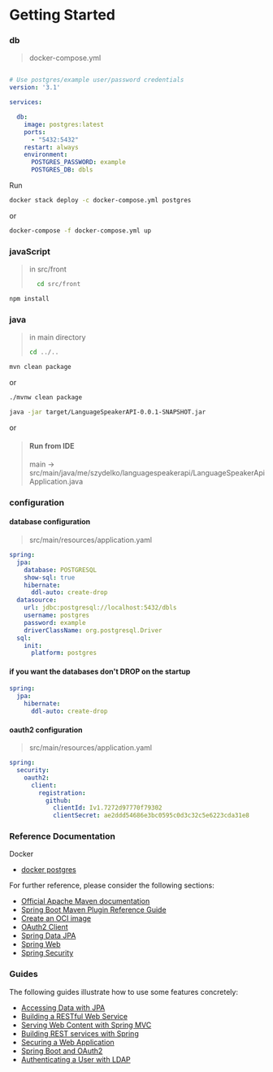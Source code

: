 # Getting Started
### db
>docker-compose.yml
```yaml

# Use postgres/example user/password credentials
version: '3.1'

services:

  db:
    image: postgres:latest
    ports:
      - "5432:5432"
    restart: always
    environment:
      POSTGRES_PASSWORD: example
      POSTGRES_DB: dbls

```
Run 
```bash
docker stack deploy -c docker-compose.yml postgres 
```
or 
```bash
docker-compose -f docker-compose.yml up
```

### javaScript

> in src/front 
> ```bash
>   cd src/front
> ```

```bash
npm install
```

### java

> in main directory 
>```bash
>cd ../..
>```
```bash
mvn clean package
```
or
```bash
./mvnw clean package
```

```bash
java -jar target/LanguageSpeakerAPI-0.0.1-SNAPSHOT.jar
```
or 
> #### Run from IDE 
> main -> src/main/java/me/szydelko/languagespeakerapi/LanguageSpeakerApiApplication.java

### configuration

#### database configuration
> src/main/resources/application.yaml
```yaml
spring:
  jpa:
    database: POSTGRESQL
    show-sql: true
    hibernate:
      ddl-auto: create-drop
  datasource:
    url: jdbc:postgresql://localhost:5432/dbls
    username: postgres
    password: example
    driverClassName: org.postgresql.Driver
  sql:
    init:
      platform: postgres
```
#### if you want the databases don't DROP on the startup 
```yaml
spring:
  jpa:
    hibernate:
      ddl-auto: create-drop
```
#### oauth2 configuration
> src/main/resources/application.yaml
```yaml
spring:
  security:
    oauth2:
      client:
        registration:
          github:
            clientId: Iv1.7272d97770f79302
            clientSecret: ae2ddd54686e3bc0595c0d3c32c5e6223cda31e8
```

### Reference Documentation

Docker

* [docker postgres](https://hub.docker.com/_/postgres)


For further reference, please consider the following sections:

* [Official Apache Maven documentation](https://maven.apache.org/guides/index.html)
* [Spring Boot Maven Plugin Reference Guide](https://docs.spring.io/spring-boot/docs/3.0.6/maven-plugin/reference/html/)
* [Create an OCI image](https://docs.spring.io/spring-boot/docs/3.0.6/maven-plugin/reference/html/#build-image)
* [OAuth2 Client](https://docs.spring.io/spring-boot/docs/3.0.6/reference/htmlsingle/#web.security.oauth2.client)
* [Spring Data JPA](https://docs.spring.io/spring-boot/docs/3.0.6/reference/htmlsingle/#data.sql.jpa-and-spring-data)
* [Spring Web](https://docs.spring.io/spring-boot/docs/3.0.6/reference/htmlsingle/#web)
* [Spring Security](https://docs.spring.io/spring-boot/docs/3.0.6/reference/htmlsingle/#web.security)

### Guides

The following guides illustrate how to use some features concretely:

* [Accessing Data with JPA](https://spring.io/guides/gs/accessing-data-jpa/)
* [Building a RESTful Web Service](https://spring.io/guides/gs/rest-service/)
* [Serving Web Content with Spring MVC](https://spring.io/guides/gs/serving-web-content/)
* [Building REST services with Spring](https://spring.io/guides/tutorials/rest/)
* [Securing a Web Application](https://spring.io/guides/gs/securing-web/)
* [Spring Boot and OAuth2](https://spring.io/guides/tutorials/spring-boot-oauth2/)
* [Authenticating a User with LDAP](https://spring.io/guides/gs/authenticating-ldap/)

